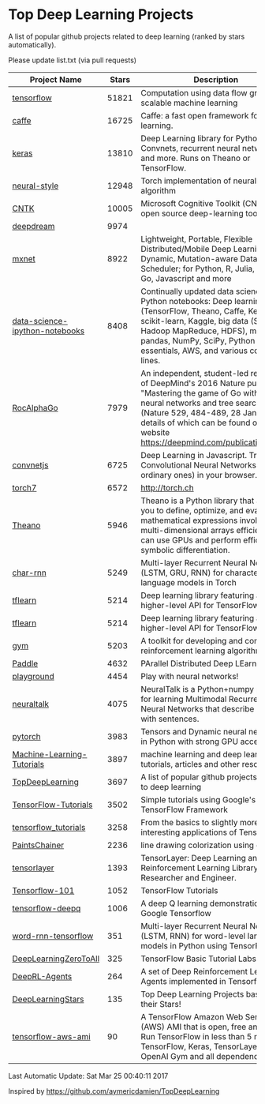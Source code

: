 # Top Deep Learning Projects
A list of popular github projects related to deep learning (ranked by stars automatically).

Please update list.txt (via pull requests)

| Project Name| Stars | Description 
| ------- | ------ | ------  
| [tensorflow](https://github.com/tensorflow/tensorflow) | 51821 | Computation using data flow graphs for scalable machine learning |  
| [caffe](https://github.com/BVLC/caffe) | 16725 | Caffe: a fast open framework for deep learning. |  
| [keras](https://github.com/fchollet/keras) | 13810 | Deep Learning library for Python. Convnets, recurrent neural networks, and more. Runs on Theano or TensorFlow. |  
| [neural-style](https://github.com/jcjohnson/neural-style) | 12948 | Torch implementation of neural style algorithm |  
| [CNTK](https://github.com/Microsoft/CNTK) | 10005 | Microsoft Cognitive Toolkit (CNTK), an open source deep-learning toolkit |  
| [deepdream](https://github.com/google/deepdream) | 9974 |  |  
| [mxnet](https://github.com/dmlc/mxnet) | 8922 | Lightweight, Portable, Flexible Distributed/Mobile Deep Learning with Dynamic, Mutation-aware Dataflow Dep Scheduler; for Python, R, Julia, Scala, Go, Javascript and more |  
| [data-science-ipython-notebooks](https://github.com/donnemartin/data-science-ipython-notebooks) | 8408 | Continually updated data science Python notebooks: Deep learning (TensorFlow, Theano, Caffe, Keras), scikit-learn, Kaggle, big data (Spark, Hadoop MapReduce, HDFS), matplotlib, pandas, NumPy, SciPy, Python essentials, AWS, and various command lines. |  
| [RocAlphaGo](https://github.com/Rochester-NRT/RocAlphaGo) | 7979 | An independent, student-led replication of DeepMind's 2016 Nature publication, "Mastering the game of Go with deep neural networks and tree search" (Nature 529, 484-489, 28 Jan 2016), details of which can be found on their website https://deepmind.com/publications.html. |  
| [convnetjs](https://github.com/karpathy/convnetjs) | 6725 | Deep Learning in Javascript. Train Convolutional Neural Networks (or ordinary ones) in your browser. |  
| [torch7](https://github.com/torch/torch7) | 6572 | http://torch.ch |  
| [Theano](https://github.com/Theano/Theano) | 5946 | Theano is a Python library that allows you to define, optimize, and evaluate mathematical expressions involving multi-dimensional arrays efficiently. It can use GPUs and perform efficient symbolic differentiation. |  
| [char-rnn](https://github.com/karpathy/char-rnn) | 5249 | Multi-layer Recurrent Neural Networks (LSTM, GRU, RNN) for character-level language models in Torch |  
| [tflearn](https://github.com/tflearn/tflearn) | 5214 | Deep learning library featuring a higher-level API for TensorFlow. |  
| [tflearn](https://github.com/tflearn/tflearn) | 5214 | Deep learning library featuring a higher-level API for TensorFlow. |  
| [gym](https://github.com/openai/gym) | 5203 | A toolkit for developing and comparing reinforcement learning algorithms. |  
| [Paddle](https://github.com/PaddlePaddle/Paddle) | 4632 | PArallel Distributed Deep LEarning |  
| [playground](https://github.com/tensorflow/playground) | 4454 | Play with neural networks! |  
| [neuraltalk](https://github.com/karpathy/neuraltalk) | 4075 | NeuralTalk is a Python+numpy project for learning Multimodal Recurrent Neural Networks that describe images with sentences. |  
| [pytorch](https://github.com/pytorch/pytorch) | 3983 | Tensors and Dynamic neural networks in Python  with strong GPU acceleration |  
| [Machine-Learning-Tutorials](https://github.com/ujjwalkarn/Machine-Learning-Tutorials) | 3897 | machine learning and deep learning tutorials, articles and other resources  |  
| [TopDeepLearning](https://github.com/aymericdamien/TopDeepLearning) | 3697 | A list of popular github projects related to deep learning |  
| [TensorFlow-Tutorials](https://github.com/nlintz/TensorFlow-Tutorials) | 3502 | Simple tutorials using Google's TensorFlow Framework |  
| [tensorflow_tutorials](https://github.com/pkmital/tensorflow_tutorials) | 3258 | From the basics to slightly more interesting applications of Tensorflow |  
| [PaintsChainer](https://github.com/pfnet/PaintsChainer) | 2236 | line drawing colorization using chainer |  
| [tensorlayer](https://github.com/zsdonghao/tensorlayer) | 1393 | TensorLayer: Deep Learning and Reinforcement Learning Library for Researcher and Engineer. |  
| [Tensorflow-101](https://github.com/sjchoi86/Tensorflow-101) | 1052 | TensorFlow Tutorials |  
| [tensorflow-deepq](https://github.com/nivwusquorum/tensorflow-deepq) | 1006 | A deep Q learning demonstration using Google Tensorflow |  
| [word-rnn-tensorflow](https://github.com/hunkim/word-rnn-tensorflow) | 351 | Multi-layer Recurrent Neural Networks (LSTM, RNN) for word-level language models in Python using TensorFlow. |  
| [DeepLearningZeroToAll](https://github.com/hunkim/DeepLearningZeroToAll) | 325 | TensorFlow Basic Tutorial Labs |  
| [DeepRL-Agents](https://github.com/awjuliani/DeepRL-Agents) | 264 | A set of Deep Reinforcement Learning Agents implemented in Tensorflow. |  
| [DeepLearningStars](https://github.com/hunkim/DeepLearningStars) | 135 | Top Deep Learning Projects based on their Stars! |  
| [tensorflow-aws-ami](https://github.com/ritchieng/tensorflow-aws-ami) | 90 | A TensorFlow Amazon Web Service (AWS) AMI that is open, free and works. Run TensorFlow in less than 5 minutes. TensorFlow, Keras, TensorLayer, OpenAI Gym and all dependencies. |  

Last Automatic Update: Sat Mar 25 00:40:11 2017

Inspired by https://github.com/aymericdamien/TopDeepLearning